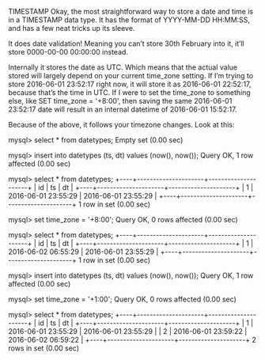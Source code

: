 TIMESTAMP
Okay, the most straightforward way to store a date and time is in a TIMESTAMP data type. It has the format of YYYY-MM-DD HH:MM:SS, and has a few neat tricks up its sleeve.

It does date validation! Meaning you can’t store 30th February into it, it’ll store 0000-00-00 00:00:00 instead.

Internally it stores the date as UTC. Which means that the actual value stored will largely depend on your current time_zone setting. If I’m trying to store 2016-06-01 23:52:17 right now, it will store it as 2016-06-01 22:52:17, because that’s the time in UTC. If I were to set the time_zone to something else, like SET time_zone = '+8:00', then saving the same 2016-06-01 23:52:17 date will result in an internal datetime of 2016-06-01 15:52:17.

Because of the above, it follows your timezone changes. Look at this:

mysql> select * from datetypes;
Empty set (0.00 sec)

mysql> insert into datetypes (ts, dt) values (now(), now());
Query OK, 1 row affected (0.00 sec)

mysql> select * from datetypes;
+----+---------------------+---------------------+
| id | ts                  | dt                  |
+----+---------------------+---------------------+
|  1 | 2016-06-01 23:55:29 | 2016-06-01 23:55:29 |
+----+---------------------+---------------------+
1 row in set (0.00 sec)

mysql> set time_zone = '+8:00';
Query OK, 0 rows affected (0.00 sec)

mysql> select * from datetypes;
+----+---------------------+---------------------+
| id | ts                  | dt                  |
+----+---------------------+---------------------+
|  1 | 2016-06-02 06:55:29 | 2016-06-01 23:55:29 |
+----+---------------------+---------------------+
1 row in set (0.00 sec)

mysql> insert into datetypes (ts, dt) values (now(), now());
Query OK, 1 row affected (0.00 sec)

mysql> set time_zone = '+1:00';
Query OK, 0 rows affected (0.00 sec)

mysql> select * from datetypes;
+----+---------------------+---------------------+
| id | ts                  | dt                  |
+----+---------------------+---------------------+
|  1 | 2016-06-01 23:55:29 | 2016-06-01 23:55:29 |
|  2 | 2016-06-01 23:59:22 | 2016-06-02 06:59:22 |
+----+---------------------+---------------------+
2 rows in set (0.00 sec)
